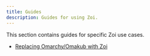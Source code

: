 ```yaml
---
title: Guides
description: Guides for using Zoi.
---
```


This section contains guides for specific Zoi use cases.

- [Replacing Omarchy/Omakub with Zoi](/docs/zds/zoi/guides/omamix/)
